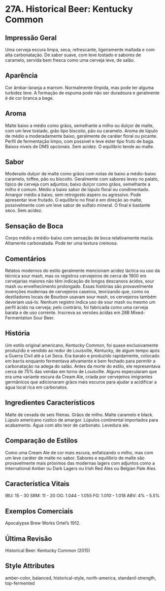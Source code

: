 # 27A. Historical Beer: Kentucky Common

## Impressão Geral

Uma cerveja escura limpa, seca, refrescante, ligeiramente maltada e com alta carbonatação. De sabor suave, com leve tostado e sabores de caramelo, servida bem fresca como uma cerveja leve, de salão.

## Aparência

Cor âmbar-laranja a marrom. Normalmente límpida, mas pode ter alguma turbidez leve. A formação de espuma pode não ser duradoura e geralmente é de cor branca a bege.

## Aroma

Malte baixo a médio como grãos, semelhante a milho ou dulçor de malte, com um leve tostado, grão tipo biscoito, pão ou caramelo. Aroma de lúpulo de médio a moderadamente baixo, geralmente de caráter floral ou picante. Perfil de fermentação limpo, com possível e leve éster tipo fruto de baga. Baixos níveis de DMS opcionais. Sem acidez. O equilíbrio tende ao malte.

## Sabor

Moderado dulçor de malte como grãos com notas de baixo a médio-baixo caramelo, toffee, pão ou biscoito. Geralmente com sabores leves no palato, típico de cerveja com adjuntos; baixo dulçor como grãos, semelhante a milho é comum. Médio a baixo sabor de lúpulo floral ou condimentado. Amargor médio a baixo, sem retrogosto áspero ou agressivo. Pode apresentar leve frutado. O equilíbrio no final é em direção ao malte, possivelmente com um leve sabor de sulfato mineral. O final é bastante seco. Sem acidez.

## Sensação de Boca

Corpo médio a médio-baixo com sensação de boca relativamente macia. Altamente carbonatada. Pode ter uma textura cremosa.

## Comentários

Relatos modernos do estilo geralmente mencionam acidez láctica ou uso da técnica sour mash, mas os registros cervejeiros de cerca de 1900 em cervejarias maiores não têm indicação de longos descansos ácidos, sour mash ou envelhecimento prolongado. Essas histórias são provavelmente invenções modernas de cervejeiros caseiros, teorizando que, como os destiladores locais de Bourbon usavam sour mash, os cervejeiros também deveriam usá-lo. Nenhum registro indica uso de sour mash ou mesmo um perfil ácido na cerveja; pelo contrário, foi fabricada como uma cerveja barata e de uso corrente. Inscreva as versões ácidas em 28B Mixed-Fermentation Sour Beer.

## História

Um estilo original americano, Kentucky Common, foi quase exclusivamente produzido e vendido ao redor de Louisville, Kentucky, de algum tempo após a Guerra Civil até a Lei Seca. Era barato e produzido rapidamente, colocado em barris enquanto fermentava ativamente e bem fechado para permitir a carbonatação na adega do salão. Antes da morte do estilo, ele representava cerca de 75% das vendas em torno de Louisville. Alguns especularam que era uma variante escura da Cream Ale, criada por cervejeiros imigrantes germânicos que adicionaram grãos mais escuros para ajudar a acidificar a água local rica em carbonatos.

## Ingredientes Característicos

Malte de cevada de seis fileiras. Grãos de milho. Malte caramelo e black. Lúpulo americano rústico de amargor. Lúpulos continental importados para acabamento. Água com alto teor de carbonato. Levedura ale.

## Comparação de Estilos

Como uma Cream Ale de cor mais escura, enfatizando o milho, mas com um leve caráter de malte no sabor. Sabores e equilíbrio de malte são provavelmente mais próximos das modernas lagers com adjuntos como a International Amber ou Dark Lagers ou  Irish Red Ales ou Belgian Pale Ales.

## Característica Vitais

IBU: 15 - 30
SRM: 11 - 20
OG: 1.044 - 1.055
FG: 1.010 - 1.018
ABV: 4% - 5.5%

## Exemplos Comerciais

Apocalypse Brew Works Ortel’s 1912.

## Última Revisão

Historical Beer: Kentucky Common (2015)

## Style Attributes

amber-color, balanced, historical-style, north-america, standard-strength, top-fermented

